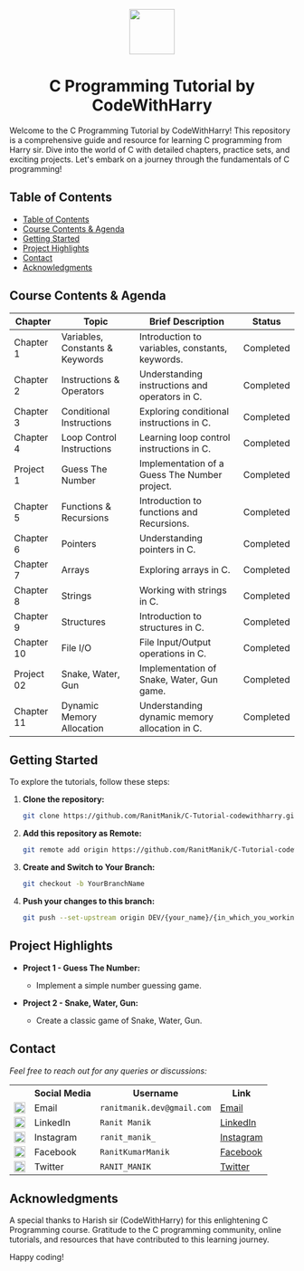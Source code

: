 <a name="readme-top"></a>
<div align="center">
  <img width="80px" src="https://upload.wikimedia.org/wikipedia/commons/1/19/C_Logo.png">
  <h1> C Programming Tutorial by CodeWithHarry</h1>
</div>


Welcome to the C Programming Tutorial by CodeWithHarry! This repository is a comprehensive guide and resource for
learning C programming from Harry sir. Dive into the world of C with detailed chapters, practice sets, and exciting
projects. Let's embark on a journey through the fundamentals of C programming!

## Table of Contents

- [Table of Contents](#table-of-contents)
- [Course Contents \& Agenda](#course-contents--agenda)
- [Getting Started](#getting-started)
- [Project Highlights](#project-highlights)
- [Contact](#contact)
- [Acknowledgments](#acknowledgments)

## Course Contents & Agenda

| Chapter    | Topic                           | Brief Description                               | Status    |
|------------|---------------------------------|-------------------------------------------------|-----------|
| Chapter 1  | Variables, Constants & Keywords | Introduction to variables, constants, keywords. | Completed |
| Chapter 2  | Instructions & Operators        | Understanding instructions and operators in C.  | Completed |
| Chapter 3  | Conditional Instructions        | Exploring conditional instructions in C.        | Completed |
| Chapter 4  | Loop Control Instructions       | Learning loop control instructions in C.        | Completed |
| Project 1  | Guess The Number                | Implementation of a Guess The Number project.   | Completed |
| Chapter 5  | Functions & Recursions          | Introduction to functions and Recursions.       | Completed |
| Chapter 6  | Pointers                        | Understanding pointers in C.                    | Completed |
| Chapter 7  | Arrays                          | Exploring arrays in C.                          | Completed |
| Chapter 8  | Strings                         | Working with strings in C.                      | Completed |
| Chapter 9  | Structures                      | Introduction to structures in C.                | Completed |
| Chapter 10 | File I/O                        | File Input/Output operations in C.              | Completed |
| Project 02 | Snake, Water, Gun               | Implementation of Snake, Water, Gun game.       | Completed |
| Chapter 11 | Dynamic Memory Allocation       | Understanding dynamic memory allocation in C.   | Completed |

## Getting Started

To explore the tutorials, follow these steps:

1. **Clone the repository:**
   ```bash
   git clone https://github.com/RanitManik/C-Tutorial-codewithharry.git
   ```

2. **Add this repository as Remote:**
   ```bash
   git remote add origin https://github.com/RanitManik/C-Tutorial-codewithharry.git
   ```

3. **Create and Switch to Your Branch:**
   ```bash
   git checkout -b YourBranchName
   ```

4. **Push your changes to this branch:**
   ```bash
   git push --set-upstream origin DEV/{your_name}/{in_which_you_working_on}
   ```

## Project Highlights

- **Project 1 - Guess The Number:**
    - Implement a simple number guessing game.

- **Project 2 - Snake, Water, Gun:**
    - Create a classic game of Snake, Water, Gun.

## Contact

_Feel free to reach out for any queries or discussions:_

<table>
  <tr>
    <th></th>
    <th>Social Media</th>
    <th>Username</th>
    <th>Link</th>
  </tr>
  <tr>
    <td><img src="https://cdn4.iconfinder.com/data/icons/social-media-logos-6/512/112-gmail_email_mail-512.png" width="20" /></td>
    <td>Email</td>
    <td><code>ranitmanik.dev@gmail.com</code></td>
    <td><a href="mailto:ranitmanik.dev@gmail.com" target="_blank">Email</a></td>
  </tr>
  <tr>
    <td><img src="https://upload.wikimedia.org/wikipedia/commons/thumb/c/ca/LinkedIn_logo_initials.png/480px-LinkedIn_logo_initials.png" width="20" /></td>
    <td>LinkedIn</td>
    <td><code>Ranit Manik</code></td>
    <td><a href="https://www.linkedin.com/in/ranit-manik/" target="_blank">LinkedIn</a></td>
  </tr>
  <tr>
    <td><img src="https://upload.wikimedia.org/wikipedia/commons/thumb/a/a5/Instagram_icon.png/600px-Instagram_icon.png" width="20" /></td>
    <td>Instagram</td>
    <td><code>ranit_manik_</code></td>
    <td><a href="https://www.instagram.com/ranit_manik_/" target="_blank">Instagram</a></td>
  </tr>
  <tr>
    <td><img src="https://upload.wikimedia.org/wikipedia/commons/6/6c/Facebook_Logo_2023.png" width="20" /></td>
    <td>Facebook</td>
    <td><code>RanitKumarManik</code></td>
    <td><a href="https://www.facebook.com/RanitKumarManik/" target="_blank">Facebook</a></td>
  </tr>
  <tr>
    <td><img src="https://upload.wikimedia.org/wikipedia/commons/thumb/6/6f/Logo_of_Twitter.svg/512px-Logo_of_Twitter.svg.png" width="20" /></td>
    <td>Twitter</td>
    <td><code>RANIT_MANIK</code></td>
    <td><a href="https://twitter.com/RANIT_MANIK" target="_blank">Twitter</a></td>
  </tr>
</table>

## Acknowledgments

A special thanks to Harish sir (CodeWithHarry) for this enlightening C Programming course. Gratitude to the C
programming community, online tutorials, and resources that have contributed to this learning journey.

Happy coding!
